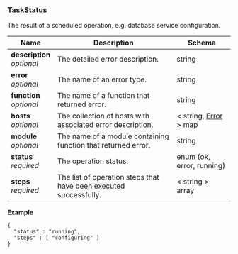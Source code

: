 
<a name="taskstatus"></a>
### TaskStatus
The result of a scheduled operation, e.g. database service configuration.


|Name|Description|Schema|
|---|---|---|
|**description**  <br>*optional*|The detailed error description.|string|
|**error**  <br>*optional*|The name of an error type.|string|
|**function**  <br>*optional*|The name of a function that returned error.|string|
|**hosts**  <br>*optional*|The collection of hosts with associated error description.|< string, [Error](Error.md#error) > map|
|**module**  <br>*optional*|The name of a module containing function that returned error.|string|
|**status**  <br>*required*|The operation status.|enum (ok, error, running)|
|**steps**  <br>*required*|The list of operation steps that have been executed successfully.|< string > array|

**Example**
```
{
  "status" : "running",
  "steps" : [ "configuring" ]
}
```



